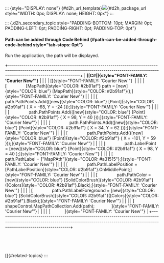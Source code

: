 ::: {style="DISPLAY: none"}
[](ms-xhelp:///?Id=d2h_url_template){#d2h_url_template}![](!package_url!){#d2h_package_url style="WIDTH: 0px; DISPLAY: none; HEIGHT: 0px"}
:::

::: {.d2h_secondary_topic style="PADDING-BOTTOM: 10pt; MARGIN: 0pt; PADDING-LEFT: 0pt; PADDING-RIGHT: 0pt; PADDING-TOP: 0pt"}
#### Path can be added through Code Behind {#path-can-be-added-through-code-behind style="tab-stops: 0pt"}

Run the application, the path will be displayed.

+------------------------------------------------------------------------------------------------------------------------------------------------------------------------------------------------+
| **[\[C#\]]{style="FONT-FAMILY: 'Courier New'"}**                                                                                                                                               |
|                                                                                                                                                                                                |
| []{style="FONT-FAMILY: 'Courier New'"}                                                                                                                                                         |
|                                                                                                                                                                                                |
| [                [MapPath]{style="COLOR: #2b91af"} path = [new]{style="COLOR: blue"} [MapPath]{style="COLOR: #2b91af"}();]{style="FONT-FAMILY: 'Courier New'"}                                 |
|                                                                                                                                                                                                |
| [                path.PathPoints.Add(([new]{style="COLOR: blue"} [Point]{style="COLOR: #2b91af"} { X = -68, Y = -24 }));]{style="FONT-FAMILY: 'Courier New'"}                                  |
|                                                                                                                                                                                                |
| [                path.PathPoints.Add(([new]{style="COLOR: blue"} [Point]{style="COLOR: #2b91af"} { X = 98, Y = 40 }));]{style="FONT-FAMILY: 'Courier New'"}                                    |
|                                                                                                                                                                                                |
| [                path.PathPoints.Add(([new]{style="COLOR: blue"} [Point]{style="COLOR: #2b91af"} { X = 34, Y = 62 }));]{style="FONT-FAMILY: 'Courier New'"}                                    |
|                                                                                                                                                                                                |
| [                path.PathPoints.Add(([new]{style="COLOR: blue"} [Point]{style="COLOR: #2b91af"} { X = -101, Y = 59 }));]{style="FONT-FAMILY: 'Courier New'"}                                  |
|                                                                                                                                                                                                |
| [                path.LabelPoint = [new]{style="COLOR: blue"} [Point]{style="COLOR: #2b91af"} { X = 98, Y = 40 };]{style="FONT-FAMILY: 'Courier New'"}                                         |
|                                                                                                                                                                                                |
| [                path.PathLabel = [\"MapPAth\"]{style="COLOR: #a31515"};]{style="FONT-FAMILY: 'Courier New'"}                                                                                  |
|                                                                                                                                                                                                |
| [                path.PathLabelPosition = [PathLabelPosition]{style="COLOR: #2b91af"}.OnMiddlePoint;]{style="FONT-FAMILY: 'Courier New'"}                                                      |
|                                                                                                                                                                                                |
| [                path.PathColor = [new]{style="COLOR: blue"} [SolidColorBrush]{style="COLOR: #2b91af"}([Colors]{style="COLOR: #2b91af"}.Black);]{style="FONT-FAMILY: 'Courier New'"}           |
|                                                                                                                                                                                                |
| [                path.PathLabelForeground = [new]{style="COLOR: blue"} [SolidColorBrush]{style="COLOR: #2b91af"}([Colors]{style="COLOR: #2b91af"}.Black);]{style="FONT-FAMILY: 'Courier New'"} |
|                                                                                                                                                                                                |
| [                shapeControl.MapPathCollection.Add(path);              ]{style="FONT-FAMILY: 'Courier New'"}                                                                                  |
|                                                                                                                                                                                                |
| [            ]{style="FONT-FAMILY: 'Courier New'"}                                                                                                                                             |
+------------------------------------------------------------------------------------------------------------------------------------------------------------------------------------------------+

 

 

[]{#related-topics}
:::
